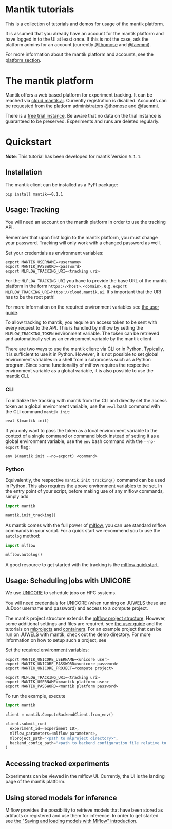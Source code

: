 # Mantik tutorials

This is a collection of tutorials and demos for usage of the mantik platform.

It is assumed that you already have an account for the mantik platform and
have logged in to the UI at least once. If this is not the case, ask the
platform admins for an account (currently
[@thomose](https://github.com/thomose) and
[@faemmi](https://github.com/faemmi)).

For more information about the mantik platform and accounts, see the
[platform section](#the-mantik-platform).

# The mantik platform

Mantik offers a web based platform for experiment tracking. It can be reached via
[cloud.mantik.ai](https://cloud.mantik.ai). Currently registration is disabled.
Accounts can be requested from the platform administrators
[@thomose](https://github.com/thomose) and [@faemmi](https://github.com/faemmi).

There is a [free trial instance](https://trial.cloud.mantik.ai).
Be aware that no data on the trial instance is guaranteed to be preserved.
Experiments and runs are deleted regularly.

# Quickstart

**Note**: This tutorial has been developed for mantik Version `0.1.1`.

## Installation

The mantik client can be installed as a PyPI package:

```commandline
pip install mantik==0.1.1
```

## Usage: Tracking

You will need an account on the mantik platform in order to use the tracking
API.

Remember that upon first login to the mantik platform, you must change your
password. Tracking will only work with a changed password as well.

Set your credentials as environment variables:

```commandline
export MANTIK_USERNAME=<username>
export MANTIK_PASSWORD=<password>
export MLFLOW_TRACKING_URI=<tracking uri>
```

For the `MLFLOW_TRACKING_URI` you have to provide the base URL of the mantik
platform in the form `https://<host>.<domain>`, e.g.
`export MLFLOW_TRACKING_URI=https://cloud.mantik.ai`. 
It's important that the URI has to be the root path!

For more information on the required environment variables see
[the user guide](instructions/user_guide.md#required-credentials-and-environment-variables).

To allow tracking to mantik, you require an access token to be sent with every request
to the API. This is handled by mlflow by setting the `MLFLOW_TRACKING_TOKEN` environment
variable. The token can be retrieved and automatically set as an environment variable
by the mantik client.

There are two ways to use the mantik client: via CLI or in Python. Typically, it is
sufficient to use it in Python. However, it is not possible to set global environment variables
in a shell from a subprocess such as a Python program. Since some functionality of mlflow
requires the respective environment variable as a global variable, it is also possible to use
the mantik CLI.

### CLI

To initialize the tracking with mantik from the CLI and directly set the access token as a
global environment variable, use the `eval` bash command with the CLI command `mantik init`:

```commandline
eval $(mantik init)
```

If you only want to pass the token as a local environment variable to the context of a single command
or command block instead of setting it as a global environment variable, use the `env` bash
command with the `--no-export` flag:

```commandline
env $(mantik init --no-export) <command>
```

### Python

Equivalently, the respective `mantik.init_tracking()` command can be used in Python. This
also requires the above environment variables to be set. In the entry point of your script,
before making use of any mlflow commands, simply add

```python
import mantik

mantik.init_tracking()
```

As mantik comes with the full power of [mlflow](https://www.mlflow.org/), you
can use standard mlflow commands in your script.
For a quick start we recommend you to use the `autolog` method:

```python
import mlflow

mlflow.autolog()
```

A good resource to get started with the tracking is the
[mlflow quickstart](https://www.mlflow.org/docs/latest/quickstart.html).

## Usage: Scheduling jobs with UNICORE

We use [UNICORE](https://www.unicore.eu/) to schedule jobs on HPC systems.

You will need credentials for UNICORE (when running on JUWELS these are
JuDoor username and password) and access to a compute project.

The mantik project structure extends the
[mlflow project structure](https://www.mlflow.org/docs/latest/projects.html).
However, some additional settings and files are required, see
[the user guide](instructions/user_guide.md#mlproject-setup) and the tutorials
on [mlprojects](instructions/mlproject/README.md) and [containers](instructions/containers/README.md).
For an example project that can be run on JUWELS with mantik, check out the
demo directory.
For more information on how to setup such a project, see

Set the [required environment variables](instructions/user_guide.md#required-credentials-and-environment-variables):

```commandline
export MANTIK_UNICORE_USERNAME=<unicore user>
export MANTIK_UNICORE_PASSWORD=<unicore password>
export MANTIK_UNICORE_PROJECT=<compute project>

export MLFLOW_TRACKING_URI=<tracking uri>
export MANTIK_USERNAME=<mantik platform user>
export MANTIK_PASSWORD=<mantik platform password>
```

To run the example, execute

```python
import mantik

client = mantik.ComputeBackendClient.from_env()

client.submit_run(
  experiment_id=<experiment ID>,
  mlflow_parameters=<mlflow parameters>,
  mlproject_path="<path to mlproject directory>",
  backend_config_path="<path to backend configuration file relative to mlproject path>",
)
```

## Accessing tracked experiments

Experiments can be viewed in the mlflow UI. Currently, the UI is the landing
page of the mantik platform.

## Using stored models for inference

Mlflow provides the possibility to retrieve models that have been stored as artifacts
or registered and use them for inference. In order to get started see
[the "Saving and loading models with Mlflow" introduction](instructions/inference/mlflow_models_tutorial.md).
